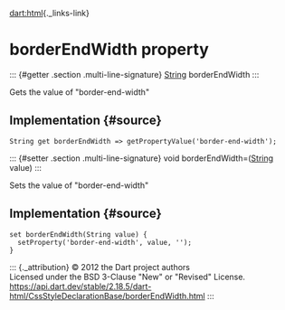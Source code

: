 [dart:html](../../dart-html/dart-html-library){._links-link}

borderEndWidth property
=======================

::: {#getter .section .multi-line-signature}
[String](../../dart-core/string-class) borderEndWidth
:::

Gets the value of \"border-end-width\"

Implementation {#source}
--------------

``` {.language-dart data-language="dart"}
String get borderEndWidth => getPropertyValue('border-end-width');
```

::: {#setter .section .multi-line-signature}
void borderEndWidth=([String](../../dart-core/string-class) value)
:::

Sets the value of \"border-end-width\"

Implementation {#source}
--------------

``` {.language-dart data-language="dart"}
set borderEndWidth(String value) {
  setProperty('border-end-width', value, '');
}
```

::: {._attribution}
© 2012 the Dart project authors\
Licensed under the BSD 3-Clause \"New\" or \"Revised\" License.\
<https://api.dart.dev/stable/2.18.5/dart-html/CssStyleDeclarationBase/borderEndWidth.html>
:::
